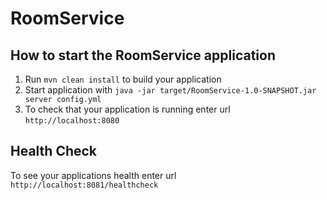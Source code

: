 # RoomService

How to start the RoomService application
---

1. Run `mvn clean install` to build your application
1. Start application with `java -jar target/RoomService-1.0-SNAPSHOT.jar server config.yml`
1. To check that your application is running enter url `http://localhost:8080`

Health Check
---

To see your applications health enter url `http://localhost:8081/healthcheck`
